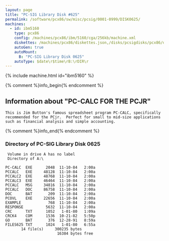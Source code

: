 ```yaml
---
layout: page
title: "PC-SIG Library Disk #625"
permalink: /software/pcx86/sw/misc/pcsig/0001-0999/DISK0625/
machines:
  - id: ibm5160
    type: pcx86
    config: /machines/pcx86/ibm/5160/cga/256kb/machine.xml
    diskettes: /machines/pcx86/diskettes.json,/disks/pcsigdisks/pcx86/diskettes.json
    autoGen: true
    autoMount:
      B: "PC-SIG Library Disk 0625"
    autoType: $date\r$time\rB:\rDIR\r
---
```


{% include machine.html id="ibm5160" %}

{% comment %}info_begin{% endcomment %}

## Information about "PC-CALC FOR THE PCJR"

    This is Jim Button's famous spreadsheet program PC-CALC, specifically
    recommended for the PCjr.  Perfect for small to mid-size applications
    such as financial analysis and simple accounting.
{% comment %}info_end{% endcomment %}


### Directory of PC-SIG Library Disk 0625

     Volume in drive A has no label
     Directory of A:\

    PC-CALC  EXE      2048  11-10-84   2:00a
    PCCALC   EXE     48128  11-10-84   2:00a
    PCCALC2  EXE     48768  11-10-84   2:00a
    PCCALC3  EXE     46464  11-10-84   2:00a
    PCCALC   MSG     34816  11-10-84   2:00a
    PCCALC   DOC     86758  11-10-84   2:00a
    DOC      BAT       209  11-10-84   2:00a
    PCOVL    EXE     22656  11-10-84   2:00a
    EXAMPLE            768  11-10-84   2:00a
    RESPONSE          5632  11-10-84   2:00a
    CRC      TXT      1052   1-01-80   1:09a
    CRCK4    COM      1536  10-21-82   5:50p
    GO       BAT       376  12-28-91   8:59a
    FILES625 TXT      1024   1-01-80   6:55a
           14 file(s)     300235 bytes
                           16384 bytes free
